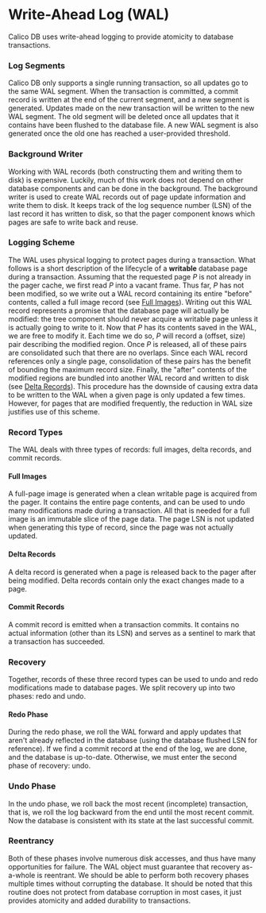 # Write-Ahead Log (WAL)
Calico DB uses write-ahead logging to provide atomicity to database transactions.

### Log Segments
Calico DB only supports a single running transaction, so all updates go to the same WAL segment.
When the transaction is committed, a commit record is written at the end of the current segment, and a new segment is generated.
Updates made on the new transaction will be written to the new WAL segment.
The old segment will be deleted once all updates that it contains have been flushed to the database file.
A new WAL segment is also generated once the old one has reached a user-provided threshold.

### Background Writer
Working with WAL records (both constructing them and writing them to disk) is expensive.
Luckily, much of this work does not depend on other database components and can be done in the background.
The background writer is used to create WAL records out of page update information and write them to disk.
It keeps track of the log sequence number (LSN) of the last record it has written to disk, so that the pager component knows which pages are safe to write back and reuse.

### Logging Scheme
The WAL uses physical logging to protect pages during a transaction.
What follows is a short description of the lifecycle of a **writable** database page during a transaction.
Assuming that the requested page $P$ is not already in the pager cache, we first read $P$ into a vacant frame.
Thus far, $P$ has not been modified, so we write out a WAL record containing its entire "before" contents, called a full image record (see [Full Images](#full-images)).
Writing out this WAL record represents a promise that the database page will actually be modified: the tree component should never acquire a writable page unless it is actually going to write to it.
Now that $P$ has its contents saved in the WAL, we are free to modify it.
Each time we do so, $P$ will record a (offset, size) pair describing the modified region.
Once $P$ is released, all of these pairs are consolidated such that there are no overlaps.
Since each WAL record references only a single page, consolidation of these pairs has the benefit of bounding the maximum record size.
Finally, the "after" contents of the modified regions are bundled into another WAL record and written to disk (see [Delta Records](#delta-records)).
This procedure has the downside of causing extra data to be written to the WAL when a given page is only updated a few times.
However, for pages that are modified frequently, the reduction in WAL size justifies use of this scheme.

### Record Types
The WAL deals with three types of records: full images, delta records, and commit records.

#### Full Images
A full-page image is generated when a clean writable page is acquired from the pager.
It contains the entire page contents, and can be used to undo many modifications made during a transaction.
All that is needed for a full image is an immutable slice of the page data.
The page LSN is not updated when generating this type of record, since the page was not actually updated.

[//]: # (TODO: I don't see a problem with this, but who knows. We may need to update the page LSN with this type of record.
               If so, we can let the changes be part of the next delta record.)

#### Delta Records
A delta record is generated when a page is released back to the pager after being modified.
Delta records contain only the exact changes made to a page.

#### Commit Records
A commit record is emitted when a transaction commits.
It contains no actual information (other than its LSN) and serves as a sentinel to mark that a transaction has succeeded.

### Recovery
Together, records of these three record types can be used to undo and redo modifications made to database pages.
We split recovery up into two phases: redo and undo.

#### Redo Phase
During the redo phase, we roll the WAL forward and apply updates that aren't already reflected in the database (using the database flushed LSN for reference).
If we find a commit record at the end of the log, we are done, and the database is up-to-date.
Otherwise, we must enter the second phase of recovery: undo.

### Undo Phase
In the undo phase, we roll back the most recent (incomplete) transaction, that is, we roll the log backward from the end until the most recent commit.
Now the database is consistent with its state at the last successful commit.

### Reentrancy
Both of these phases involve numerous disk accesses, and thus have many opportunities for failure.
The WAL object must guarantee that recovery as-a-whole is reentrant.
We should be able to perform both recovery phases multiple times without corrupting the database.
It should be noted that this routine does not protect from database corruption in most cases, it just provides atomicity and added durability to transactions.





